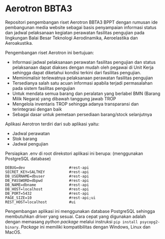 # Aerotron BBTA3
Repositori pengembangan riset Aerotron BBTA3 BPPT dengan rumusan ide pembangunan media website sebagai basis penyampaian informasi status dan jadwal pelaksanaan kegiatan perawatan fasilitas pengujian pada lingkungan Balai Besar Teknologi Aerodinamika, Aeroelastika dan Aeroakustika.

Pengembangan riset Aerotron ini bertujuan:
* Informasi jadwal pelaksanaan perawatan fasilitas pengujian dan status pelaksanaan dapat diakses dengan mudah oleh pegawai di Unit Kerja sehingga dapat diketahui kondisi terkini dari fasilitas pengujian.
* Meminimalisir terlewatnya pelaksanaan perawatan fasilitas pengujian
* Tersedianya salah satu acuan informasi apabila terjadi permasalahan pada sistem fasilitas pengujian
* Untuk mendata semua  barang dan peralatan yang  berlabel BMN (Barang Milik  Negara) yang dibawah  tanggung jawab TROP
* Mengelola inventaris TROP  sehingga adanya transparansi  dan terintegrasi dengan baik
* Sebagai dasar untuk pemetaan  persediaan barang/stock  selanjutnya

Aplikasi Aerotron terdiri dari sub aplikasi yaitu:
* Jadwal perawatan
* Stok barang
* Jadwal pengujian

Persiapkan .env di root direkstori aplikasi ini berupa: (menggunakan PostgreSQL database)
```text
DEBUG=dev                    #rest-api
SECRET_KEY=SALTKEY           #rest-api
DB_USERNAME=dbuser           #rest-api
DB_PASSWORD=dbpwd            #rest-api
DB_NAME=dbname               #rest-api
DB_HOST=localhost            #rest-api
DB_PORT=5432                 #rest-api
PAGE_SIZE=10                 #rest-api;ui
REST_HOST=localhost          #ui
```

Pengembangan aplikasi ini menggunakan database PostgreSQL sehingga membutuhkan _driver_ yang sesuai.
Cara cepat yang digunakan adalah dengan memasang _python package_ melalui instruksi
```pip install psycopg2-binary```. _Package_ ini memiliki kompatibilitas dengan Windows, Linux dan MacOS.
